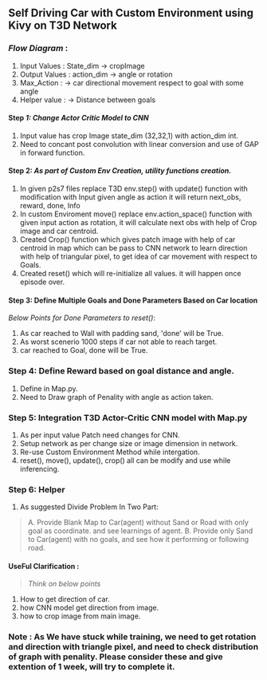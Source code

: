 ## Self Driving Car with Custom Environment using Kivy on T3D Network
### *Flow Diagram* :
1. Input Values : State_dim -> cropImage
2. Output Values : action_dim -> angle or rotation
3. Max_Action : -> car directional movement respect to goal with some angle 
4. Helper value : -> Distance between goals

#### Step *1: Change Actor Critic Model to CNN*
1.  Input value has crop Image state_dim (32,32,1) with action_dim int.
2.  Need to concant post convolution with linear conversion and use of GAP in forward function.

#### Step 2: *As part of Custom Env Creation, utility functions creation.*
1.  In given p2s7 files replace T3D env.step() with update() function with modification with Input given angle as action it will return next_obs, reward, done, Info
2.  In custom Enviroment move() replace env.action_space() function with given input action as rotation, it will calculate next obs with help of Crop image and car centroid.
3. Created Crop() function which gives patch image with help of car centroid in map which can be pass to CNN network to learn direction with help of triangular pixel, to get idea of car movement with respect to Goals.
4. Created reset() which will re-initialize all values. it will happen once episode over. 

#### Step 3: Define Multiple Goals and Done Parameters Based on Car location
*Below Points for Done Parameters to reset()*: 
1. As car reached to Wall with padding sand, 'done' will be True.
2. As worst scenerio 1000 steps if car not able to reach target. 
3. car reached to Goal, done will be True.

### Step 4: Define Reward based on goal distance and angle.
1. Define in Map.py. 
2. Need to Draw graph of Penality with angle as action taken. 

### Step 5: Integration T3D Actor-Critic CNN model with Map.py
1. As per input value Patch need changes for CNN.
2. Setup network as per change size or image dimension in network.
3. Re-use Custom Environment Method while intergation.
4. reset(), move(), update(), crop() all can be modify and use while inferencing.

### Step 6: Helper
1. As suggested Divide Problem In Two Part:
>A. Provide Blank Map to Car(agent) without Sand or Road with only goal as coordinate. and see learnings of agent.
>B. Provide only Sand to Car(agent) with no goals, and see how it performing or following road.

#### UseFul Clarification :
> *Think on below points*
1. How to get direction of car.
2. how CNN model get direction from image.
3. how to crop image from main image.

### Note : As We have stuck while training, we need to get rotation and direction with triangle pixel, and need to check distribution of graph with penality. Please consider these and give extention of 1 week, will try to complete it. 
